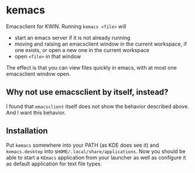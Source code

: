 # kemacs

Emacsclient for KWIN. Running `kemacs <file>` will

- start an emacs server if it is not already running
- moving and raising an emacsclient window in the current workspace, if one
  exists, or open a new one in the current workspace
- open `<file>` in that window

The effect is that you can view files quickly in emacs, with at most one
emacsclient window open.

## Why not use emacsclient by itself, instead?

I found that `emacsclient` itself does not show the behavior described above.
And I want this behavior.

## Installation

Put `kemacs` somewhere into your PATH (as KDE does see it) and `kemacs.desktop` into
`$HOME/.local/share/applications`. Now you should be able to start a `KEmacs`
application from your launcher as well as configure it as default application
for text file types.
